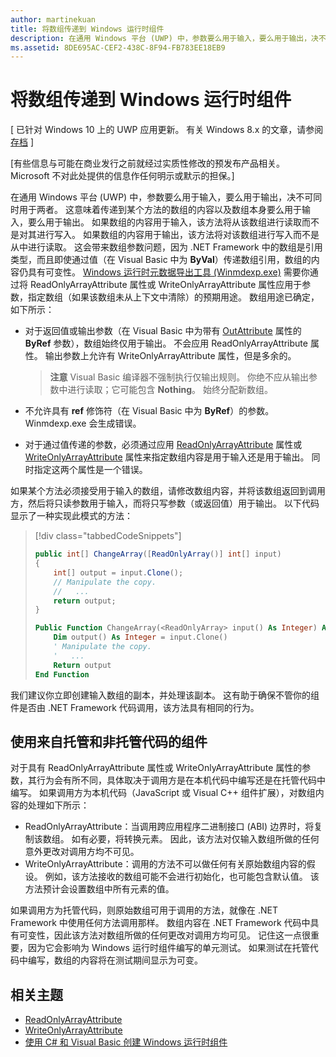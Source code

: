 ```yaml
---
author: martinekuan
title: 将数组传递到 Windows 运行时组件
description: 在通用 Windows 平台 (UWP) 中，参数要么用于输入，要么用于输出，决不可同时用于两者。 这意味着传递到某个方法的数组的内容以及数组本身要么用于输入，要么用于输出。
ms.assetid: 8DE695AC-CEF2-438C-8F94-FB783EE18EB9
---
```


# 将数组传递到 Windows 运行时组件


\[ 已针对 Windows 10 上的 UWP 应用更新。 有关 Windows 8.x 的文章，请参阅[存档](http://go.microsoft.com/fwlink/p/?linkid=619132) \]


\[有些信息与可能在商业发行之前就经过实质性修改的预发布产品相关。 Microsoft 不对此处提供的信息作任何明示或默示的担保。\]

在通用 Windows 平台 (UWP) 中，参数要么用于输入，要么用于输出，决不可同时用于两者。 这意味着传递到某个方法的数组的内容以及数组本身要么用于输入，要么用于输出。 如果数组的内容用于输入，该方法将从该数组进行读取而不是对其进行写入。 如果数组的内容用于输出，该方法将对该数组进行写入而不是从中进行读取。 这会带来数组参数问题，因为 .NET Framework 中的数组是引用类型，而且即使通过值（在 Visual Basic 中为 **ByVal**）传递数组引用，数组的内容仍具有可变性。 [Windows 运行时元数据导出工具 (Winmdexp.exe)](https://msdn.microsoft.com/library/hh925576.aspx) 需要你通过将 ReadOnlyArrayAttribute 属性或 WriteOnlyArrayAttribute 属性应用于参数，指定数组（如果该数组未从上下文中清除）的预期用途。 数组用途已确定，如下所示：

-   对于返回值或输出参数（在 Visual Basic 中为带有 [OutAttribute](https://msdn.microsoft.com/library/system.runtime.interopservices.outattribute.aspx) 属性的 **ByRef** 参数），数组始终仅用于输出。 不会应用 ReadOnlyArrayAttribute 属性。 输出参数上允许有 WriteOnlyArrayAttribute 属性，但是多余的。

    > **注意** Visual Basic 编译器不强制执行仅输出规则。 你绝不应从输出参数中进行读取；它可能包含 **Nothing**。 始终分配新数组。
 
-   不允许具有 **ref** 修饰符（在 Visual Basic 中为 **ByRef**）的参数。 Winmdexp.exe 会生成错误。
-   对于通过值传递的参数，必须通过应用 [ReadOnlyArrayAttribute](https://msdn.microsoft.com/library/system.runtime.interopservices.windowsruntime.readonlyarrayattribute.aspx) 属性或 [WriteOnlyArrayAttribute](https://msdn.microsoft.com/library/system.runtime.interopservices.windowsruntime.writeonlyarrayattribute.aspx) 属性来指定数组内容是用于输入还是用于输出。 同时指定这两个属性是一个错误。

如果某个方法必须接受用于输入的数组，请修改数组内容，并将该数组返回到调用方，然后将只读参数用于输入，而将只写参数（或返回值）用于输出。 以下代码显示了一种实现此模式的方法：

> [!div class="tabbedCodeSnippets"]
> ```csharp
> public int[] ChangeArray([ReadOnlyArray()] int[] input)
> {
>     int[] output = input.Clone();
>     // Manipulate the copy.
>     //   ...
>     return output;
> }
> ```
> ```vb
> Public Function ChangeArray(<ReadOnlyArray> input() As Integer) As Integer()
>     Dim output() As Integer = input.Clone()
>     ' Manipulate the copy.
>     '   ...
>     Return output
> End Function 
> ```

我们建议你立即创建输入数组的副本，并处理该副本。 这有助于确保不管你的组件是否由 .NET Framework 代码调用，该方法具有相同的行为。

## 使用来自托管和非托管代码的组件


对于具有 ReadOnlyArrayAttribute 属性或 WriteOnlyArrayAttribute 属性的参数，其行为会有所不同，具体取决于调用方是在本机代码中编写还是在托管代码中编写。 如果调用方为本机代码（JavaScript 或 Visual C++ 组件扩展），对数组内容的处理如下所示：

-   ReadOnlyArrayAttribute：当调用跨应用程序二进制接口 (ABI) 边界时，将复制该数组。 如有必要，将转换元素。 因此，该方法对仅输入数组所做的任何意外更改对调用方均不可见。
-   WriteOnlyArrayAttribute：调用的方法不可以做任何有关原始数组内容的假设。 例如，该方法接收的数组可能不会进行初始化，也可能包含默认值。 该方法预计会设置数组中所有元素的值。

如果调用方为托管代码，则原始数组可用于调用的方法，就像在 .NET Framework 中使用任何方法调用那样。 数组内容在 .NET Framework 代码中具有可变性，因此该方法对数组所做的任何更改对调用方均可见。 记住这一点很重要，因为它会影响为 Windows 运行时组件编写的单元测试。 如果测试在托管代码中编写，数组的内容将在测试期间显示为可变。

## 相关主题

* [ReadOnlyArrayAttribute](https://msdn.microsoft.com/library/system.runtime.interopservices.windowsruntime.readonlyarrayattribute.aspx)
* [WriteOnlyArrayAttribute](https://msdn.microsoft.com/library/system.runtime.interopservices.windowsruntime.writeonlyarrayattribute.aspx)
* [使用 C# 和 Visual Basic 创建 Windows 运行时组件](creating-windows-runtime-components-in-csharp-and-visual-basic.md)



<!--HONumber=May16_HO2-->


